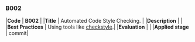 ### B002

|**Code**           | **B002** |
|**Title**          | Automated Code Style Checking. |
|**Description**    | |
|**Best Practices** | Using tools like [checkstyle](https://checkstyle.sourceforge.io/).|
|**Evaluation**     | |
|**Applied stage**  | commit|
